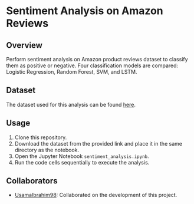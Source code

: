 # Sentiment Analysis on Amazon Reviews

## Overview
Perform sentiment analysis on Amazon product reviews dataset to classify them as positive or negative. Four classification models are compared: Logistic Regression, Random Forest, SVM, and LSTM.

## Dataset
The dataset used for this analysis can be found [here](https://www.kaggle.com/datasets/arhamrumi/amazon-product-reviews).

## Usage
1. Clone this repository.
2. Download the dataset from the provided link and place it in the same directory as the notebook.
3. Open the Jupyter Notebook `sentiment_analysis.ipynb`.
4. Run the code cells sequentially to execute the analysis.

## Collaborators
- [UsamaIbrahim98](https://github.com/UsamaIbrahim98): Collaborated on the development of this project.
